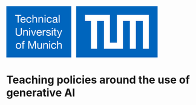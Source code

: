 <img src="https://github.com/tscnlab/Teaching_GenAIUse/blob/main/logo_tum.png" width="400"/>

# Teaching policies around the use of generative AI
